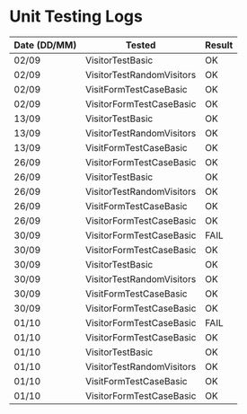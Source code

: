 Unit Testing Logs
==========================================

| Date (DD/MM) | Tested | Result |
| --- | --- | --- |
| 02/09 | VisitorTestBasic | OK |
| 02/09 | VisitorTestRandomVisitors | OK |
| 02/09 | VisitFormTestCaseBasic | OK |
| 02/09 | VisitorFormTestCaseBasic | OK |
| 13/09 | VisitorTestBasic | OK |
| 13/09 | VisitorTestRandomVisitors | OK |
| 13/09 | VisitFormTestCaseBasic | OK |
| 26/09 | VisitorFormTestCaseBasic | OK |
| 26/09 | VisitorTestBasic | OK |
| 26/09 | VisitorTestRandomVisitors | OK |
| 26/09 | VisitFormTestCaseBasic | OK |
| 26/09 | VisitorFormTestCaseBasic | OK |
| 30/09 | VisitorFormTestCaseBasic | FAIL |
| 30/09 | VisitorFormTestCaseBasic | OK |
| 30/09 | VisitorTestBasic | OK |
| 30/09 | VisitorTestRandomVisitors | OK |
| 30/09 | VisitFormTestCaseBasic | OK |
| 30/09 | VisitorFormTestCaseBasic | OK |
| 01/10 | VisitorFormTestCaseBasic | FAIL |
| 01/10 | VisitorFormTestCaseBasic | OK |
| 01/10 | VisitorTestBasic | OK |
| 01/10 | VisitorTestRandomVisitors | OK |
| 01/10 | VisitFormTestCaseBasic | OK |
| 01/10 | VisitorFormTestCaseBasic | OK |